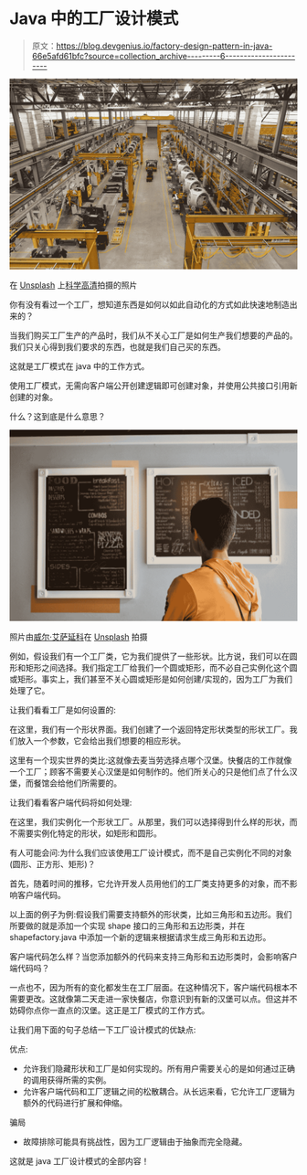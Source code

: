 # Java 中的工厂设计模式

> 原文：<https://blog.devgenius.io/factory-design-pattern-in-java-66e5afd61bfc?source=collection_archive---------6----------------------->

![](img/d542c36154750b6b301f4deb64e10a9d.png)

在 [Unsplash](https://unsplash.com?utm_source=medium&utm_medium=referral) 上[科学高清](https://unsplash.com/@scienceinhd?utm_source=medium&utm_medium=referral)拍摄的照片

你有没有看过一个工厂，想知道东西是如何以如此自动化的方式如此快速地制造出来的？

当我们购买工厂生产的产品时，我们从不关心工厂是如何生产我们想要的产品的。我们只关心得到我们要求的东西，也就是我们自己买的东西。

这就是工厂模式在 java 中的工作方式。

使用工厂模式，无需向客户端公开创建逻辑即可创建对象，并使用公共接口引用新创建的对象。

什么？这到底是什么意思？

![](img/1681134d0720d395d5e303e870137e21.png)

照片由[威尔·艾萨延科](https://unsplash.com/@willhime?utm_source=medium&utm_medium=referral)在 [Unsplash](https://unsplash.com?utm_source=medium&utm_medium=referral) 拍摄

例如，假设我们有一个工厂类，它为我们提供了一些形状。比方说，我们可以在圆形和矩形之间选择。我们指定工厂给我们一个圆或矩形，而不必自己实例化这个圆或矩形。事实上，我们甚至不关心圆或矩形是如何创建/实现的，因为工厂为我们处理了它。

让我们看看工厂是如何设置的:

在这里，我们有一个形状界面。我们创建了一个返回特定形状类型的形状工厂。我们放入一个参数，它会给出我们想要的相应形状。

这里有一个现实世界的类比:这就像去麦当劳选择点哪个汉堡。快餐店的工作就像一个工厂；顾客不需要关心汉堡是如何制作的。他们所关心的只是他们点了什么汉堡，而餐馆会给他们所需要的。

让我们看看客户端代码将如何处理:

在这里，我们实例化一个形状工厂。从那里，我们可以选择得到什么样的形状，而不需要实例化特定的形状，如矩形和圆形。

有人可能会问:为什么我们应该使用工厂设计模式，而不是自己实例化不同的对象(圆形、正方形、矩形)？

首先，随着时间的推移，它允许开发人员用他们的工厂类支持更多的对象，而不影响客户端代码。

以上面的例子为例:假设我们需要支持额外的形状类，比如三角形和五边形。我们所要做的就是添加一个实现 shape 接口的三角形和五边形类，并在 shapefactory.java 中添加一个新的逻辑来根据请求生成三角形和五边形。

客户端代码怎么样？当您添加额外的代码来支持三角形和五边形类时，会影响客户端代码吗？

一点也不，因为所有的变化都发生在工厂层面。在这种情况下，客户端代码根本不需要更改。这就像第二天走进一家快餐店，你意识到有新的汉堡可以点。但这并不妨碍你点你一直点的汉堡。这正是工厂模式的工作方式。

让我们用下面的句子总结一下工厂设计模式的优缺点:

优点:

*   允许我们隐藏形状和工厂是如何实现的。所有用户需要关心的是如何通过正确的调用获得所需的实例。
*   允许客户端代码和工厂逻辑之间的松散耦合。从长远来看，它允许工厂逻辑为额外的代码进行扩展和伸缩。

骗局

*   故障排除可能具有挑战性，因为工厂逻辑由于抽象而完全隐藏。

这就是 java 工厂设计模式的全部内容！